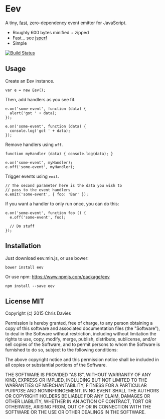 # Eev

A tiny, [fast](http://jsperf.com/jsevents/3), zero-dependency event emitter for JavaScript.

- Roughly 600 bytes minified + zipped
- Fast... see [jsperf](http://jsperf.com/jsevents/3)
- Simple

[![Build Status](https://travis-ci.org/chrisdavies/eev.svg?branch=master)](https://travis-ci.org/chrisdavies/eev)

## Usage

Create an Eev instance.

    var e = new Eev();

Then, add handlers as you see fit.

    e.on('some-event', function (data) {
      alert('got ' + data);
    });

    e.on('some-event', function (data) {
      console.log('got ' + data);
    });

Remove handlers using `off`.

    function myHandler (data) { console.log(data); }

    e.on('some-event', myHandler);
    e.off('some-event', myHandler);

Trigger events using `emit`.

    // The second parameter here is the data you wish to
    // pass to the event handlers
    e.emit('some-event', { foo: 'Bar' });

If you want a handler to only run once, you can do this:

    e.on('some-event', function foo () {
      e.off('some-event', foo);

      // Do stuff
    });

## Installation

Just download eev.min.js, or use bower:

    bower install eev

Or use npm: https://www.npmjs.com/package/eev

    npm install --save eev

## License MIT

Copyright (c) 2015 Chris Davies

Permission is hereby granted, free of charge, to any person obtaining a copy of this software and associated documentation files (the "Software"), to deal in the Software without restriction, including without limitation the rights to use, copy, modify, merge, publish, distribute, sublicense, and/or sell copies of the Software, and to permit persons to whom the Software is furnished to do so, subject to the following conditions:

The above copyright notice and this permission notice shall be included in all copies or substantial portions of the Software.

THE SOFTWARE IS PROVIDED "AS IS", WITHOUT WARRANTY OF ANY KIND, EXPRESS OR IMPLIED, INCLUDING BUT NOT LIMITED TO THE WARRANTIES OF MERCHANTABILITY, FITNESS FOR A PARTICULAR PURPOSE AND NONINFRINGEMENT. IN NO EVENT SHALL THE AUTHORS OR COPYRIGHT HOLDERS BE LIABLE FOR ANY CLAIM, DAMAGES OR OTHER LIABILITY, WHETHER IN AN ACTION OF CONTRACT, TORT OR OTHERWISE, ARISING FROM, OUT OF OR IN CONNECTION WITH THE SOFTWARE OR THE USE OR OTHER DEALINGS IN THE SOFTWARE.
